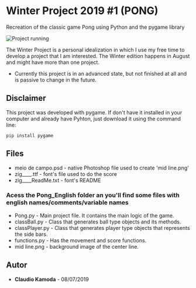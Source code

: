 # Winter Project 2019 #1 (PONG)
Recreation of the classic game Pong using Python and the pygame library

![Project running](https://github.com/ClaudioKamoda/Winter-Project-2019/blob/master/Exemplo%201.PNG)

The Winter Project is a personal idealization in which I use my free time to develop a project that I am interested. The Winter edition happens in August and might have more than one project.
* Currently this project is in an advanced state, but not finished at all and is passive to change in the future.

## Disclaimer
This project was developed with pygame. If don't have it installed in your computer and already have Pyhton, just download it using the command line: 
```
pip install pygame
```

## Files

* meio de campo.psd - native Photoshop file used to create 'mid line.png'
* zig____.ttf - font's file used to do the score
* zig____ReadMe.txt - font's README

### Acess the Pong_English folder an you'll find some files with english names/comments/variable names

* Pong.py - Main project file. It contains the main logic of the game.
* classBall.py - Class that generates ball type objects and its methods.
* classPlayer.py - Class that generates player type objects that represents the side bars.
* functions.py - Has the movement and score functions.
* mid line.png - background image of the center line.

## Autor

* **Claudio Kamoda** - 08/07/2019
